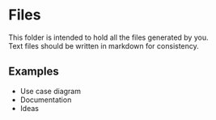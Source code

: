 # Files

This folder is intended to hold all the files generated by you.  
Text files should be written in markdown for consistency.  

## Examples

- Use case diagram
- Documentation
- Ideas
